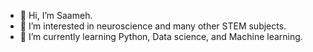- 👋 Hi, I’m Saameh.
- 👀 I’m interested in neuroscience and many other STEM subjects.
- 🌱 I’m currently learning Python, Data science, and Machine learning.
<!--- 💞️ I’m looking to collaborate on anything neuroscience and neuroinformatics! :)
- 📫 How to reach me: https://www.linkedin.com/in/saameh-sanaaee
--->
